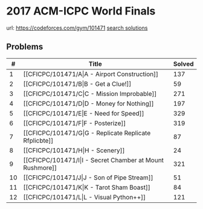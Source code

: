 # 2017 ACM-ICPC World Finals

url: https://codeforces.com/gym/101471
[search solutions](https://www.google.com/search?q=Solution+OR+題解+2017+ACM-ICPC+World+Finals)

## Problems

| # | Title | Solved |
| --- | --- | --- |
|1|[[CFICPC/101471/A\|A - Airport Construction]]|137|
|2|[[CFICPC/101471/B\|B - Get a Clue!]]|59|
|3|[[CFICPC/101471/C\|C - Mission Improbable]]|271|
|4|[[CFICPC/101471/D\|D - Money for Nothing]]|197|
|5|[[CFICPC/101471/E\|E - Need for Speed]]|329|
|6|[[CFICPC/101471/F\|F - Posterize]]|319|
|7|[[CFICPC/101471/G\|G - Replicate Replicate Rfplicbte]]|87|
|8|[[CFICPC/101471/H\|H - Scenery]]|24|
|9|[[CFICPC/101471/I\|I - Secret Chamber at Mount Rushmore]]|321|
|10|[[CFICPC/101471/J\|J - Son of Pipe Stream]]|51|
|11|[[CFICPC/101471/K\|K - Tarot Sham Boast]]|84|
|12|[[CFICPC/101471/L\|L - Visual Python++]]|121|
